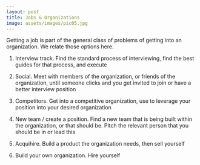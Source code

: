```yaml
---
layout: post
title: Jobs & Organizations
image: assets/images/pic05.jpg
---
```


Getting a job is part of the general class of problems of getting into an organization. We relate those options here.

  

1.  Interview track. Find the standard process of interviewing, find the best guides for that process, and execute
    
2.  Social. Meet with members of the organization, or friends of the organization, until someone clicks and you get invited to join or have a better interview position
    
3.  Competitors. Get into a competitive organization, use to leverage your position into your desired organization
    
4.  New team / create a position. Find a new team that is being built within the organization, or that should be. Pitch the relevant person that you should be in or lead this
    
5.  Acquihire. Build a product the organization needs, then sell yourself
    
6.  Build your own organization. Hire yourself